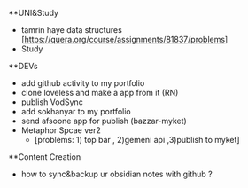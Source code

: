 **UNI&Study
- tamrin haye data structures [https://quera.org/course/assignments/81837/problems]
- Study 
 
**DEVs
- add github activity to my portfolio 
- clone loveless and make a app from it (RN)
- publish VodSync
- add sokhanyar to my portfolio
- send afsoone app for publish (bazzar-myket)
- Metaphor Spcae ver2 
	- [problems: 1) top bar , 2)gemeni api ,3)publish to myket]
 
**Content Creation
- how to sync&backup ur obsidian notes with github ?
